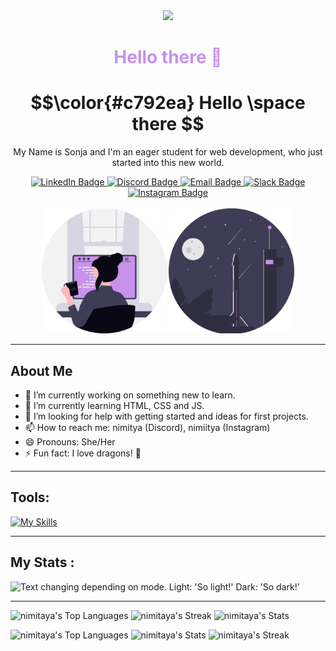 <div id="header" align="center">
  <img src="https://media3.giphy.com/media/v1.Y2lkPTc5MGI3NjExYW5ka2gyMXBqdGhvbXJhOHBvaTdlZmc4eXF2dWxiYW9ud3BpdmV0eiZlcD12MV9pbnRlcm5hbF9naWZfYnlfaWQmY3Q9cw/8vvNfLiB5Wm9Zx0SWt/giphy.gif" width="200"/>

<h1 style="color: #c792ea">Hello there 👋</h1>

# $$\color{#c792ea} Hello \space there $$

My Name is Sonja and I'm an eager student for web development, who just started into this new world.

<div id="badges">
  <a href="">
  <img src="https://img.shields.io/badge/LinkedIn-blue?style=for-the-badge&logo=linkedin&logoColor=white" alt="LinkedIn Badge"/>
  </a>
  <a href="">
  <img src="https://img.shields.io/badge/Dicord-5865F2?style=for-the-badge&logo=discord&logoColor=white" alt="Discord Badge"/>
  </a>
  <a href="">
  <img src="https://img.shields.io/badge/Email-EA4335?style=for-the-badge&logo=gmail&logoColor=white" alt="Email Badge"/>
  </a>
  <a href="">
  <img src="https://img.shields.io/badge/Slack-4A154B?style=for-the-badge&logo=slack&logoColor=white" alt="Slack Badge"/>
  </a>
  <a href="">
  <img src="https://img.shields.io/badge/Instagram-FF0069?style=for-the-badge&logo=instagram&logoColor=white" alt="Instagram Badge"/>
  </a>
</div>
<img src="https://komarev.com/ghpvc/?username=nimitaya&style=flat-square&color=5865F2" alt=""/>
</div>

<div id="header" align="center">
<img src="./assets/img/svg/undraw_programmer_raqr.svg" height="200">
<img src="./assets/img/svg/undraw_relaunch-day_k3qo.svg" height="200">
</div>

---

## About Me

- 🔭 I’m currently working on something new to learn.
- 🌱 I’m currently learning HTML, CSS and JS.
- 🤔 I’m looking for help with getting started and ideas for first projects.
- 📫 How to reach me: nimitya (Discord), nimiitya (Instagram)
- 😄 Pronouns: She/Her
- ⚡ Fun fact: I love dragons! 🐉

---

## Tools:

[![My Skills](https://skillicons.dev/icons?i=vscode,github,html,css,tailwind,bootstrap,sass,js,ts,vite,react)](https://skillicons.dev)

---

## My Stats :

<picture>
  <source media="(prefers-color-scheme: dark)" srcset="./dark.png">
  <img alt="Text changing depending on mode. Light: 'So light!' Dark: 'So dark!'" src="./light.png">
</picture>

---

![nimitaya's Top Languages](https://github-readme-stats.vercel.app/api/top-langs/?username=nimitaya&theme=nightowl&show_icons=true&hide_border=false&layout=compact)
![nimitaya's Streak](https://github-readme-streak-stats.herokuapp.com/?user=nimitaya&theme=nightowl&hide_border=false)
![nimitaya's Stats](https://github-readme-stats.vercel.app/api?username=nimitaya&theme=nightowl&show_icons=true&hide_border=false&count_private=true)

![nimitaya's Top Languages](https://github-readme-stats.vercel.app/api/top-langs/?username=nimitaya&theme=buefy&show_icons=true&hide_border=false&layout=compact)
![nimitaya's Stats](https://github-readme-stats.vercel.app/api?username=nimitaya&theme=buefy&show_icons=true&hide_border=false&count_private=true)
![nimitaya's Streak](https://github-readme-streak-stats.herokuapp.com/?user=nimitaya&theme=buefy&hide_border=false)

<!--
**Nimitya0711/nimitya0711** is a ✨ _special_ ✨ repository because its `README.md` (this file) appears on your GitHub profile.

Here are some ideas to get you started:

- 🔭 I’m currently working on ...
- 🌱 I’m currently learning ...
- 👯 I’m looking to collaborate on ...
- 🤔 I’m looking for help with ...
- 💬 Ask me about ...
- 📫 How to reach me: ...
- 😄 Pronouns: ...
- ⚡ Fun fact: ...
-->

<!-- Used for view Counter https://github.com/antonkomarev/github-profile-views-counter -->

<!-- <h1 color="#c792ea">Test</h1> -->
